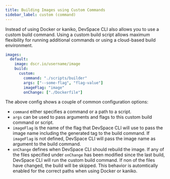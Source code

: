 ```yaml
---
title: Building Images using Custom Commands
sidebar_label: custom (command)
---
```


Instead of using Docker or kaniko, DevSpace CLI also allows you to use a custom build command. Using a custom build script allows maximum flexibility for running additional commands or using a cloud-based build environment.

```yaml
images:
  default:
    image: dscr.io/username/image
    build:
      custom:
        command: "./scripts/builder"
        args: ["--some-flag", "flag-value"]
        imageFlag: "image"
        onChange: ["./Dockerfile"]
```

The above config shows a couple of common configuration options:
- `command` either specifies a command or a path to a script.
- `args` can be used to pass arguments and flags to this custom build command or script.
- `imageFlag` is the name of the flag that DevSpace CLI will use to pass the image name including the generated tag to the build command. If `imageFlag` is not defined, DevSpace CLI will pass the image name as argument to the build command.
- `onChange` defines when DevSpace CLI should rebuild the image. If any of the files specified under `onChange` has been modified since the last build, DevSpace CLI will run the custom build command. If non of the files have changed, the build will be skipped. This behavior is automtically enabled for the correct paths when using Docker or kaniko.

